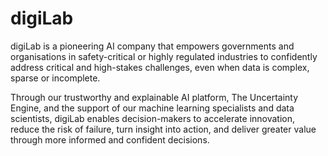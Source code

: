 # digiLab

digiLab is a pioneering AI company that empowers governments and organisations in safety-critical or highly regulated industries to confidently address critical and high-stakes challenges, even when data is complex, sparse or incomplete.

Through our trustworthy and explainable AI platform, The Uncertainty Engine, and the support of our machine learning specialists and data scientists, digiLab enables decision-makers to accelerate innovation, reduce the risk of failure, turn insight into action, and deliver greater value through more informed and confident decisions.
